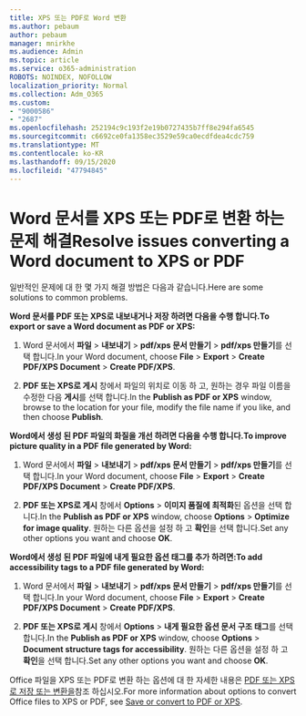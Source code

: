```yaml
---
title: XPS 또는 PDF로 Word 변환
ms.author: pebaum
author: pebaum
manager: mnirkhe
ms.audience: Admin
ms.topic: article
ms.service: o365-administration
ROBOTS: NOINDEX, NOFOLLOW
localization_priority: Normal
ms.collection: Adm_O365
ms.custom:
- "9000586"
- "2687"
ms.openlocfilehash: 252194c9c193f2e19b0727435b7ff8e294fa6545
ms.sourcegitcommit: c6692ce0fa1358ec3529e59ca0ecdfdea4cdc759
ms.translationtype: MT
ms.contentlocale: ko-KR
ms.lasthandoff: 09/15/2020
ms.locfileid: "47794845"
---
```

# <a name="resolve-issues-converting-a-word-document-to-xps-or-pdf"></a><span data-ttu-id="b6b1d-102">Word 문서를 XPS 또는 PDF로 변환 하는 문제 해결</span><span class="sxs-lookup"><span data-stu-id="b6b1d-102">Resolve issues converting a Word document to XPS or PDF</span></span>

<span data-ttu-id="b6b1d-103">일반적인 문제에 대 한 몇 가지 해결 방법은 다음과 같습니다.</span><span class="sxs-lookup"><span data-stu-id="b6b1d-103">Here are some solutions to common problems.</span></span> 

<span data-ttu-id="b6b1d-104">**Word 문서를 PDF 또는 XPS로 내보내거나 저장 하려면 다음을 수행 합니다.**</span><span class="sxs-lookup"><span data-stu-id="b6b1d-104">**To export or save a Word document as PDF or XPS:**</span></span>

1. <span data-ttu-id="b6b1d-105">Word 문서에서 **파일**  >  **내보내기**  >  **pdf/xps 문서 만들기**  >  **pdf/xps 만들기**를 선택 합니다.</span><span class="sxs-lookup"><span data-stu-id="b6b1d-105">In your Word document, choose  **File** > **Export** > **Create PDF/XPS Document** > **Create PDF/XPS**.</span></span>

2. <span data-ttu-id="b6b1d-106">**PDF 또는 XPS로 게시** 창에서 파일의 위치로 이동 하 고, 원하는 경우 파일 이름을 수정한 다음 **게시**를 선택 합니다.</span><span class="sxs-lookup"><span data-stu-id="b6b1d-106">In the **Publish as PDF or XPS** window, browse to the location for your file, modify the file name if you like, and then choose **Publish**.</span></span>

<span data-ttu-id="b6b1d-107">**Word에서 생성 된 PDF 파일의 화질을 개선 하려면 다음을 수행 합니다.**</span><span class="sxs-lookup"><span data-stu-id="b6b1d-107">**To improve picture quality in a PDF file generated by Word:**</span></span>

1. <span data-ttu-id="b6b1d-108">Word 문서에서 **파일**  >  **내보내기**  >  **pdf/xps 문서 만들기**  >  **pdf/xps 만들기**를 선택 합니다.</span><span class="sxs-lookup"><span data-stu-id="b6b1d-108">In your Word document, choose  **File** > **Export** > **Create PDF/XPS Document** > **Create PDF/XPS**.</span></span>

2. <span data-ttu-id="b6b1d-109">**PDF 또는 XPS로 게시** 창에서 **Options**  >  **이미지 품질에 최적화**된 옵션을 선택 합니다.</span><span class="sxs-lookup"><span data-stu-id="b6b1d-109">In the **Publish as PDF or XPS** window, choose **Options** > **Optimize for image quality**.</span></span> <span data-ttu-id="b6b1d-110">원하는 다른 옵션을 설정 하 고 **확인**을 선택 합니다.</span><span class="sxs-lookup"><span data-stu-id="b6b1d-110">Set any other options you want and choose **OK**.</span></span> 

<span data-ttu-id="b6b1d-111">**Word에서 생성 된 PDF 파일에 내게 필요한 옵션 태그를 추가 하려면:**</span><span class="sxs-lookup"><span data-stu-id="b6b1d-111">**To add accessibility tags to a PDF file generated by Word:**</span></span>
 
1. <span data-ttu-id="b6b1d-112">Word 문서에서 **파일**  >  **내보내기**  >  **pdf/xps 문서 만들기**  >  **pdf/xps 만들기**를 선택 합니다.</span><span class="sxs-lookup"><span data-stu-id="b6b1d-112">In your Word document, choose  **File** > **Export** > **Create PDF/XPS Document** > **Create PDF/XPS**.</span></span>

2. <span data-ttu-id="b6b1d-113">**PDF 또는 XPS로 게시** 창에서 **Options**  >  **내게 필요한 옵션 문서 구조 태그**를 선택 합니다.</span><span class="sxs-lookup"><span data-stu-id="b6b1d-113">In the **Publish as PDF or XPS** window, choose **Options** > **Document structure tags for accessibility**.</span></span> <span data-ttu-id="b6b1d-114">원하는 다른 옵션을 설정 하 고 **확인**을 선택 합니다.</span><span class="sxs-lookup"><span data-stu-id="b6b1d-114">Set any other options you want and choose **OK**.</span></span>

<span data-ttu-id="b6b1d-115">Office 파일을 XPS 또는 PDF로 변환 하는 옵션에 대 한 자세한 내용은 [PDF 또는 XPS로 저장 또는 변환을](https://support.office.com/article/d85416c5-7d77-4fd6-a216-6f4bf7c7c110)참조 하십시오.</span><span class="sxs-lookup"><span data-stu-id="b6b1d-115">For more information about options to convert Office files to XPS or PDF, see [Save or convert to PDF or XPS](https://support.office.com/article/d85416c5-7d77-4fd6-a216-6f4bf7c7c110).</span></span>